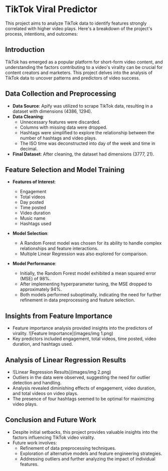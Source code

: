 # TikTok Viral Predictor

This project aims to analyze TikTok data to identify features strongly correlated with higher video plays. Here's a breakdown of the project's process, intentions, and outcomes:

## Introduction

TikTok has emerged as a popular platform for short-form video content, and understanding the factors contributing to a video's virality can be crucial for content creators and marketers. This project delves into the analysis of TikTok data to uncover patterns and predictors of video success.

## Data Collection and Preprocessing

- **Data Source**: Apify was utilized to scrape TikTok data, resulting in a dataset with dimensions (4386, 1294).
- **Data Cleaning**: 
  - Unnecessary features were discarded.
  - Columns with missing data were dropped.
  - Hashtags were simplified to explore the relationship between the number of hashtags and video plays.
  - The ISO time was deconstructed into day of the week and time in decimal.
- **Final Dataset**: After cleaning, the dataset had dimensions (3777, 21).

## Feature Selection and Model Training

- **Features of Interest**:
  - Engagement
  - Total videos
  - Day posted
  - Time posted
  - Video duration
  - Music name
  - Hashtags used

- **Model Selection**: 
  - A Random Forest model was chosen for its ability to handle complex relationships and feature interactions.
  - Multiple Linear Regression was also explored for comparison.

- **Model Performance**:
  - Initially, the Random Forest model exhibited a mean squared error (MSE) of 98%.
  - After implementing hyperparameter tuning, the MSE dropped to approximately 94%.
  - Both models performed suboptimally, indicating the need for further refinement in data preprocessing and feature selection.

## Insights from Feature Importance

- Feature importance analysis provided insights into the predictors of virality.
  ![Feature Importance](images/img 1.png)  <!-- [insert img 1.png] -->
- Key predictors included engagement, total videos, time posted, video duration, and hashtags used.

## Analysis of Linear Regression Results

- ![Linear Regression Results](images/img 2.png)  <!-- [insert img 2.png] -->
- Outliers in the data were observed, suggesting the need for outlier detection and handling.
- Analysis revealed diminishing effects of engagement, video duration, and total videos on video plays.
- The presence of four hashtags seemed to be optimal for maximizing video plays.

## Conclusion and Future Work

- Despite initial setbacks, this project provides valuable insights into the factors influencing TikTok video virality.
- Future work involves:
  - Refinement of data preprocessing techniques.
  - Exploration of alternative models and feature engineering strategies.
  - Addressing outliers and further analyzing the impact of individual features.
